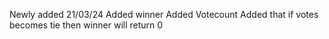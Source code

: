Newly added 21/03/24
Added winner
Added Votecount
Added that if votes becomes tie then winner will return 0
